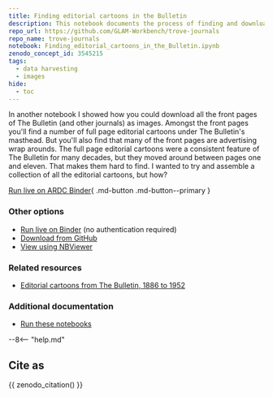 ```yaml
---
title: Finding editorial cartoons in the Bulletin
description: This notebook documents the process of finding and downloading full-page editorial cartoons in The Bulletin.
repo_url: https://github.com/GLAM-Workbench/trove-journals
repo_name: trove-journals
notebook: Finding_editorial_cartoons_in_the_Bulletin.ipynb
zenodo_concept_id: 3545215
tags:
  - data harvesting
  - images
hide:
  - toc
---
```


In another notebook I showed how you could download all the front pages of The Bulletin (and other journals) as images. Amongst the front pages you'll find a number of full page editorial cartoons under The Bulletin's masthead. But you'll also find that many of the front pages are advertising wrap arounds. The full page editorial cartoons were a consistent feature of The Bulletin for many decades, but they moved around between pages one and eleven. That makes them hard to find. I wanted to try and assemble a collection of all the editorial cartoons, but how?

[Run live on ARDC Binder](https://binderhub.rc.nectar.org.au/v2/gh/GLAM-Workbench/{{repo_name}}/HEAD?urlpath=/lab/tree/{{notebook}}){ .md-button .md-button--primary }

### Other options

* [Run live on Binder](https://mybinder.org/v2/gh/GLAM-Workbench/{{repo_name}}/HEAD?urlpath=/lab/tree/{{notebook}}) (no authentication required)
* [Download from GitHub](https://github.com/GLAM-Workbench/trove-journals/blob/master/Finding_editorial_cartoons_in_the_Bulletin.ipynb)
* [View using NBViewer](https://nbviewer.jupyter.org/github/GLAM-Workbench/trove-journals/blob/master/Finding_editorial_cartoons_in_the_Bulletin.ipynb)

### Related resources

* [Editorial cartoons from The Bulletin, 1886 to 1952](bulletin-cartoons-collection.md)

### Additional documentation

* [Run these notebooks](../#run-these-notebooks)

--8<-- "help.md"

## Cite as

{{ zenodo_citation() }}